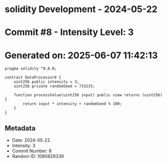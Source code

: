 ﻿# solidity Development - 2024-05-22
# Commit #8 - Intensity Level: 3
# Generated on: 2025-06-07 11:42:13
```solidity
pragma solidity ^0.8.0;

contract DataProcessor8 {
    uint256 public intensity = 3;
    uint256 private randomSeed = 733233;

    function processValue(uint256 input) public view returns (uint256) {
        return input * intensity + randomSeed % 100;
    }
}
```
## Metadata
- Date: 2024-05-22
- Intensity: 3
- Commit Number: 8
- Random ID: 1080829339
